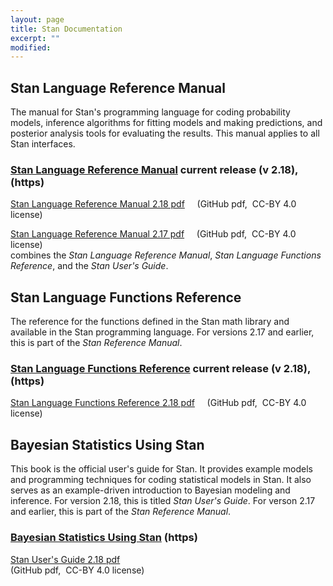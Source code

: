 ```yaml
---
layout: page
title: Stan Documentation
excerpt: ""
modified:
---
```


## Stan Language Reference Manual

The manual for Stan's programming language for coding probability models,
inference algorithms for fitting models and making predictions,
and posterior analysis tools for evaluating the results.
This manual applies to all Stan interfaces.

### [Stan Language Reference Manual](2_18/reference-manual/index.html) <span class="note">current release (v 2.18), (https)</span>
 
[Stan Language Reference Manual 2.18 pdf](https://github.com/stan-dev/stan/releases/download/v2.18.0/reference-manual-2.18.0.pdf)
<span class="note">&nbsp; &nbsp; (GitHub pdf,&nbsp; CC-BY 4.0 license)</span>


[Stan Language Reference Manual 2.17 pdf](https://github.com/stan-dev/stan/releases/download/v2.17.1/stan-reference-2.17.1.pdf)
<span class="note">&nbsp; &nbsp; (GitHub pdf,&nbsp; CC-BY 4.0 license)</span>
<br>combines the _Stan Language Reference Manual_, _Stan Language Functions Reference_, and the _Stan User's Guide_.

## Stan Language Functions Reference

The reference for the functions defined in the Stan math
library and available in the Stan programming language.
For versions 2.17 and earlier, this is part of the _Stan Reference Manual_.

### [Stan Language Functions Reference](2_18/functions-reference/index.html) <span class="note">current release (v 2.18), (https)</span>

[Stan Language Functions Reference 2.18 pdf](https://github.com/stan-dev/stan/releases/download/v2.18.0/functions-reference-2.18.0.pdf)
<span class="note">&nbsp; &nbsp; (GitHub pdf,&nbsp; CC-BY 4.0 license)</span>


## Bayesian Statistics Using Stan

This book is the official user's guide for Stan.  It provides example
models and programming techniques for coding statistical models in Stan.
It also serves as an example-driven introduction to Bayesian modeling
and inference.
For version 2.18, this is titled _Stan User's Guide_.
For verson 2.17 and earlier, this is part of the _Stan Reference Manual_.

### [Bayesian Statistics Using Stan](bayes-stats-stan/index.html) <span class="note">(https)</span>

[Stan User's Guide 2.18 pdf](https://github.com/stan-dev/stan/releases/download/v2.18.0/users-guide-2.18.0.pdf) <br /><span class="note">(GitHub pdf,&nbsp; CC-BY 4.0 license)</span>

